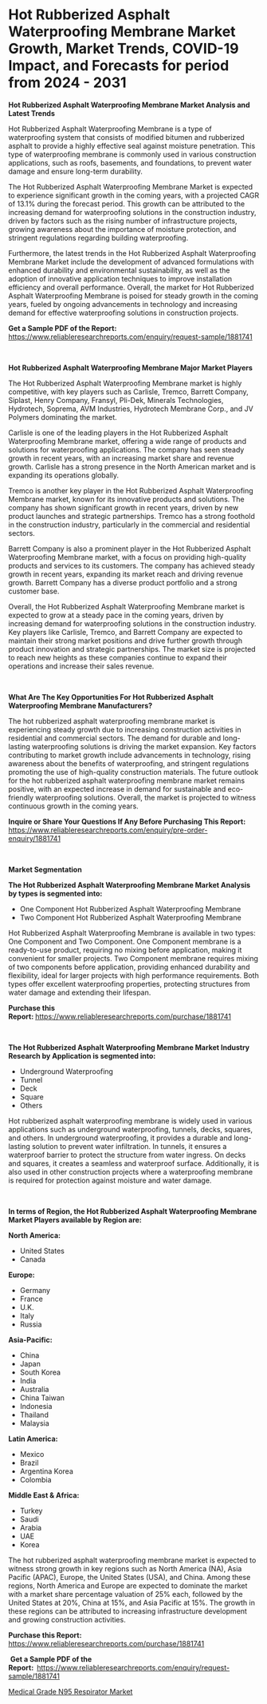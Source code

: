<p><h1>Hot Rubberized Asphalt Waterproofing Membrane Market Growth, Market Trends, COVID-19 Impact, and Forecasts for period from 2024 - 2031</h1></p><p><strong>Hot Rubberized Asphalt Waterproofing Membrane Market Analysis and Latest Trends</strong></p>
<p><p>Hot Rubberized Asphalt Waterproofing Membrane is a type of waterproofing system that consists of modified bitumen and rubberized asphalt to provide a highly effective seal against moisture penetration. This type of waterproofing membrane is commonly used in various construction applications, such as roofs, basements, and foundations, to prevent water damage and ensure long-term durability.</p><p>The Hot Rubberized Asphalt Waterproofing Membrane Market is expected to experience significant growth in the coming years, with a projected CAGR of 13.1% during the forecast period. This growth can be attributed to the increasing demand for waterproofing solutions in the construction industry, driven by factors such as the rising number of infrastructure projects, growing awareness about the importance of moisture protection, and stringent regulations regarding building waterproofing.</p><p>Furthermore, the latest trends in the Hot Rubberized Asphalt Waterproofing Membrane Market include the development of advanced formulations with enhanced durability and environmental sustainability, as well as the adoption of innovative application techniques to improve installation efficiency and overall performance. Overall, the market for Hot Rubberized Asphalt Waterproofing Membrane is poised for steady growth in the coming years, fueled by ongoing advancements in technology and increasing demand for effective waterproofing solutions in construction projects.</p></p>
<p><strong>Get a Sample PDF of the Report:&nbsp;</strong> <a href="https://www.reliableresearchreports.com/enquiry/request-sample/1881741">https://www.reliableresearchreports.com/enquiry/request-sample/1881741</a></p>
<p>&nbsp;</p>
<p><strong>Hot Rubberized Asphalt Waterproofing Membrane Major Market Players</strong></p>
<p><p>The Hot Rubberized Asphalt Waterproofing Membrane market is highly competitive, with key players such as Carlisle, Tremco, Barrett Company, Siplast, Henry Company, Fransyl, Pli-Dek, Minerals Technologies, Hydrotech, Soprema, AVM Industries, Hydrotech Membrane Corp., and JV Polymers dominating the market.</p><p>Carlisle is one of the leading players in the Hot Rubberized Asphalt Waterproofing Membrane market, offering a wide range of products and solutions for waterproofing applications. The company has seen steady growth in recent years, with an increasing market share and revenue growth. Carlisle has a strong presence in the North American market and is expanding its operations globally.</p><p>Tremco is another key player in the Hot Rubberized Asphalt Waterproofing Membrane market, known for its innovative products and solutions. The company has shown significant growth in recent years, driven by new product launches and strategic partnerships. Tremco has a strong foothold in the construction industry, particularly in the commercial and residential sectors.</p><p>Barrett Company is also a prominent player in the Hot Rubberized Asphalt Waterproofing Membrane market, with a focus on providing high-quality products and services to its customers. The company has achieved steady growth in recent years, expanding its market reach and driving revenue growth. Barrett Company has a diverse product portfolio and a strong customer base.</p><p>Overall, the Hot Rubberized Asphalt Waterproofing Membrane market is expected to grow at a steady pace in the coming years, driven by increasing demand for waterproofing solutions in the construction industry. Key players like Carlisle, Tremco, and Barrett Company are expected to maintain their strong market positions and drive further growth through product innovation and strategic partnerships. The market size is projected to reach new heights as these companies continue to expand their operations and increase their sales revenue.</p></p>
<p>&nbsp;</p>
<p><strong>What Are The Key Opportunities For Hot Rubberized Asphalt Waterproofing Membrane Manufacturers?</strong></p>
<p><p>The hot rubberized asphalt waterproofing membrane market is experiencing steady growth due to increasing construction activities in residential and commercial sectors. The demand for durable and long-lasting waterproofing solutions is driving the market expansion. Key factors contributing to market growth include advancements in technology, rising awareness about the benefits of waterproofing, and stringent regulations promoting the use of high-quality construction materials. The future outlook for the hot rubberized asphalt waterproofing membrane market remains positive, with an expected increase in demand for sustainable and eco-friendly waterproofing solutions. Overall, the market is projected to witness continuous growth in the coming years.</p></p>
<p><strong>Inquire or Share Your Questions If Any Before Purchasing This Report:</strong> <a href="https://www.reliableresearchreports.com/enquiry/pre-order-enquiry/1881741">https://www.reliableresearchreports.com/enquiry/pre-order-enquiry/1881741</a></p>
<p>&nbsp;</p>
<p><strong>Market Segmentation</strong></p>
<p><strong>The Hot Rubberized Asphalt Waterproofing Membrane Market Analysis by types is segmented into:</strong></p>
<p><ul><li>One Component Hot Rubberized Asphalt Waterproofing Membrane</li><li>Two Component Hot Rubberized Asphalt Waterproofing Membrane</li></ul></p>
<p><p>Hot Rubberized Asphalt Waterproofing Membrane is available in two types: One Component and Two Component. One Component membrane is a ready-to-use product, requiring no mixing before application, making it convenient for smaller projects. Two Component membrane requires mixing of two components before application, providing enhanced durability and flexibility, ideal for larger projects with high performance requirements. Both types offer excellent waterproofing properties, protecting structures from water damage and extending their lifespan.</p></p>
<p><strong>Purchase this Report:&nbsp;</strong><a href="https://www.reliableresearchreports.com/purchase/1881741">https://www.reliableresearchreports.com/purchase/1881741</a></p>
<p>&nbsp;</p>
<p><strong>The Hot Rubberized Asphalt Waterproofing Membrane Market Industry Research by Application is segmented into:</strong></p>
<p><ul><li>Underground Waterproofing</li><li>Tunnel</li><li>Deck</li><li>Square</li><li>Others</li></ul></p>
<p><p>Hot rubberized asphalt waterproofing membrane is widely used in various applications such as underground waterproofing, tunnels, decks, squares, and others. In underground waterproofing, it provides a durable and long-lasting solution to prevent water infiltration. In tunnels, it ensures a waterproof barrier to protect the structure from water ingress. On decks and squares, it creates a seamless and waterproof surface. Additionally, it is also used in other construction projects where a waterproofing membrane is required for protection against moisture and water damage.</p></p>
<p>&nbsp;</p>
<p><strong>In terms of Region, the Hot Rubberized Asphalt Waterproofing Membrane Market Players available by Region are:</strong></p>
<p>
    <p> <strong> North America: </strong>
        <ul>
            <li>United States</li>
            <li>Canada</li>
        </ul>
        </p> 
    <p> <strong> Europe: </strong>
        <ul>
            <li>Germany</li>
            <li>France</li>
            <li>U.K.</li>
            <li>Italy</li>
            <li>Russia</li>
        </ul>
        </p> 
    <p> <strong> Asia-Pacific: </strong>
        <ul>
            <li>China</li>
            <li>Japan</li>
            <li>South Korea</li>
            <li>India</li>
            <li>Australia</li>
            <li>China Taiwan</li>
            <li>Indonesia</li>
            <li>Thailand</li>
            <li>Malaysia</li>
        </ul>
        </p> 
    <p> <strong> Latin America: </strong>
        <ul>
            <li>Mexico</li>
            <li>Brazil</li>
            <li>Argentina Korea</li>
            <li>Colombia</li>
        </ul>
        </p> 
    <p> <strong> Middle East & Africa: </strong>
        <ul>
            <li>Turkey</li>
            <li>Saudi</li>
            <li>Arabia</li>
            <li>UAE</li>
            <li>Korea</li>
        </ul>
    </p>
    </p>
<p><p>The hot rubberized asphalt waterproofing membrane market is expected to witness strong growth in key regions such as North America (NA), Asia Pacific (APAC), Europe, the United States (USA), and China. Among these regions, North America and Europe are expected to dominate the market with a market share percentage valuation of 25% each, followed by the United States at 20%, China at 15%, and Asia Pacific at 15%. The growth in these regions can be attributed to increasing infrastructure development and growing construction activities.</p></p>
<p><strong>Purchase this Report: </strong><a href="https://www.reliableresearchreports.com/purchase/1881741">https://www.reliableresearchreports.com/purchase/1881741</a></p>
<p>&nbsp;<strong>Get a Sample PDF of the Report:&nbsp;&nbsp;</strong><a href="https://www.reliableresearchreports.com/enquiry/request-sample/1881741">https://www.reliableresearchreports.com/enquiry/request-sample/1881741</a></p>
<p><strong></strong></p>
<p><p><a href="https://natural-crush-b99.notion.site/Decoding-the-Medical-Grade-N95-Respirator-Market-A-Deep-Dive-into-the-Latest-Market-Trends-Market--ba82b7aed93547ad878fd2e47b8c45b7">Medical Grade N95 Respirator Market</a></p></p>